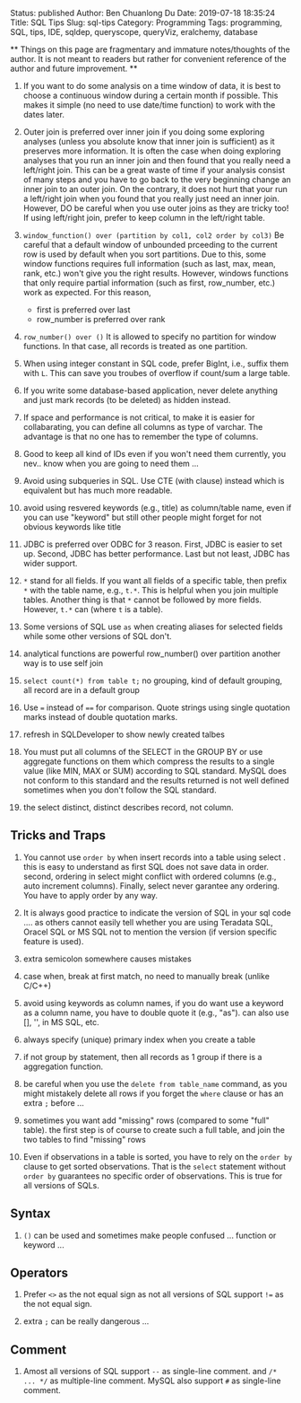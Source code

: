 Status: published
Author: Ben Chuanlong Du
Date: 2019-07-18 18:35:24
Title: SQL Tips
Slug: sql-tips
Category: Programming 
Tags: programming, SQL, tips, IDE, sqldep, queryscope, queryViz, eralchemy, database

**
Things on this page are fragmentary and immature notes/thoughts of the author. 
It is not meant to readers but rather for convenient reference of the author and future improvement.
**

1. If you want to do some analysis on a time window of data,
  it is best to choose a continuous window during a certain month if possible.
  This makes it simple (no need to use date/time function) to work with the dates later.

2. Outer join is preferred over inner join if you doing some exploring analyses
  (unless you absolute know that inner join is sufficient) 
  as it preserves more information.
  It is often the case when doing exploring analyses that you run an inner join and then found that you really need a left/right join.
  This can be a great waste of time if your analysis consist of many steps and you have to go back to the very beginning change an inner join to an outer join.
  On the contrary, 
  it does not hurt that your run a left/right join when you found that you really just need an inner join.
  However, 
  DO be careful when you use outer joins as they are tricky too!
  If using left/right join, 
  prefer to keep column in the left/right table.

3. `window_function() over (partition by col1, col2 order by col3)`
  Be careful that a default window of unbounded prceeding to the current row is used by default when you sort partitions.
  Due to this, some window functions requires full information (such as last, max, mean, rank, etc.) won't give you the right results.
  However, windows functions that only require partial information (such as first, row_number, etc.) work as expected.
  For this reason, 
      - first is preferred over last
      - row_number is preferred over rank

5. `row_number() over ()` It is allowed to specify no partition for window functions.
  In that case, all records is treated as one partition.

6. When using integer constant in SQL code, prefer BigInt, i.e., suffix them with `L`.
  This can save you troubes of overflow if count/sum a large table.

4. If you write some database-based application,
  never delete anything and just mark records (to be deleted) as hidden instead.



1. If space and performance is not critical, 
    to make it is easier for collabarating,
    you can define all columns as type of varchar. 
    The advantage is that no one has to remember the type of columns. 

2. Good to keep all kind of IDs even if you won't need them currently, 
    you nev.. know when you are going to need them ...

3. Avoid using subqueries in SQL. 
    Use CTE (with clause) instead
    which is equivalent but has much more readable.

1. avoid using resvered keywords (e.g., title) as column/table name, 
    even if you can use "keyword" but still other people might forget for not obvious keywords like title

2. JDBC is preferred over ODBC for 3 reason. 
    First, JDBC is easier to set up.
    Second, JDBC has better performance.
    Last but not least, JDBC has wider support.

3. `*` stand for all fields. 
    If you want all fields of a specific table,
    then prefix `*` with the table name, 
    e.g., `t.*`. 
    This is helpful when you join multiple tables.
    Another thing is that `*` cannot be followed by more fields. 
    However, `t.*` can (where `t` is a table).
 
1. Some versions of SQL use `as` when creating aliases for selected fields 
    while some other versions of SQL don't.

2. analytical functions are powerful
    row_number() over partition
    another way is to use self join

3. `select count(*) from table t;`
    no grouping, kind of default grouping, all record are in a default group

4. Use `=` instead of `==` for comparison.
    Quote strings using single quotation marks instead of double quotation marks.

5. refresh in SQLDeveloper to show newly created talbes

6. You must put all columns of the SELECT 
    in the GROUP BY or use aggregate functions on them 
    which compress the results to a single value (like MIN, MAX or SUM) 
    according to SQL standard.
    MySQL does not conform to this standard
    and the results returned is not well defined sometimes 
    when you don't follow the SQL standard.

7. the select distinct, distinct describes record, not column.

## Tricks and Traps

1. You cannot use `order by` when insert records into a table using select .
    this is easy to understand as first SQL does not save data in order. 
    second, ordering in select might conflict with ordered columns (e.g., auto increment columns).
    Finally, select never garantee any ordering.
    You have to apply order by any way. 

2. It is always good practice to indicate the version of SQL in your sql code ....
    as others cannot easily tell whether you are using Teradata SQL, Oracel SQL or MS SQL
    not to mention the version (if version specific feature is used).

1. extra semicolon somewhere causes mistakes

2. case when, break at first match, no need to manually break (unlike C/C++)

3. avoid using keywords as column names, 
    if you do want use a keyword as a column name, 
    you have to double quote it (e.g., "as"). 
    can also use [], '', in MS SQL, etc.

4. always specify (unique) primary index when you create a table 

8. if not group by statement, then all records as 1 group 
    if there is a aggregation function.

9. be careful when you use the 
    `delete from table_name` command, 
    as you might mistakely delete all rows 
    if you forget the `where` clause or has an extra `;` before ...

1. sometimes you want add "missing" rows (compared to some "full" table). 
    the first step is of course to create such a full table, 
    and join the two tables to find "missing" rows

3. Even if observations in a table is sorted, 
    you have to rely on the `order by` clause to get sorted observations.
    That is the `select` statement without `order by` guarantees no specific order of observations.
    This is true for all versions of SQLs.

## Syntax

1. `()` can be used and sometimes make people confused ... function or keyword ...

## Operators

1. Prefer `<>` as the not equal sign as not all versions of SQL support `!=` as the not equal sign.

2. extra `;` can be really dangerous ... 

## Comment

1. Amost all versions of SQL support `--` as single-line comment.
    and `/* ... */` as multiple-line comment.
    MySQL also support `#` as single-line comment.
